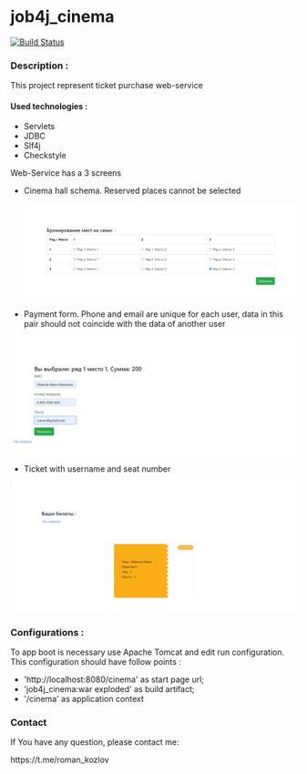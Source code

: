 <h1>
job4j_cinema
</h1>

[![Build Status](https://app.travis-ci.com/k-r-3/job4j_cinema.svg?branch=master)](https://app.travis-ci.com/k-r-3/job4j_cinema)

<h3>
Description :
</h3>
<p>
This project represent ticket purchase web-service 
</p>
<h4>
Used technologies :
</h4>
<ul>
<li>Servlets</li>
<li>JDBC</li>
<li>Slf4j</li>
<li>Checkstyle</li>
</ul>
<p>
Web-Service has a 3 screens
</p>
<ul>
<li>
Cinema hall schema. Reserved places cannot be selected
</li>
</ul>
<ul>

![ScreenShot](images/main.png)
<li>
Payment form. Phone and email are unique for each user, 
data in this pair should not coincide with the data of another user 
</li>
</ul>

![ScreenShot](images/pay.png)
<ul>
<li>
Ticket with username and seat number
</li>
</ul>

![ScreenShot](images/ticket.png)
<h3>
Configurations :
</h3>
<p>
To app boot is necessary use Apache Tomcat and edit run configuration. 
This configuration should have follow points : 
</p>
<ul>
<li>
'http://localhost:8080/cinema' as start page url;
</li>
<li>
'job4j_cinema:war exploded' as build artifact;
</li>
<li>
'/cinema' as application context
</li>
</ul>
<h3>Contact</h3>
<p>If You have any question, please contact me:</p>
<p>https://t.me/roman_kozlov</p>
